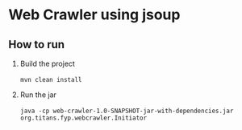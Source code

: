 # Web Crawler using jsoup

## How to run

1. Build the project<br><br>
```mvn clean install```

2. Run the jar<br><br>
```java -cp web-crawler-1.0-SNAPSHOT-jar-with-dependencies.jar org.titans.fyp.webcrawler.Initiator```
